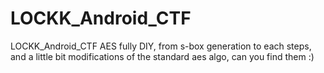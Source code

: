 # LOCKK_Android_CTF
 LOCKK_Android_CTF
 AES fully DIY, from s-box generation to each steps, and a little bit modifications of the standard aes algo, can you find them :)
